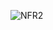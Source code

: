 
![NFR2](https://user-images.githubusercontent.com/79920734/195885715-a025e73d-e5ae-4407-81be-78b604ab22f8.jpg)
